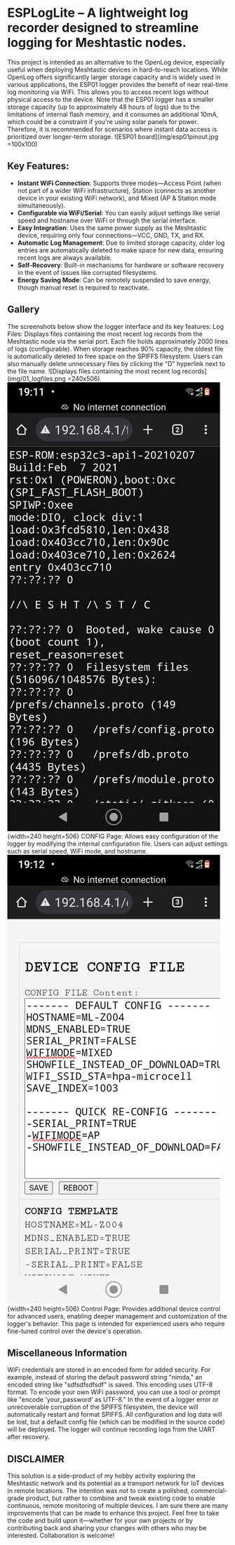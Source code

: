 # ESPLogLite – A lightweight log recorder designed to streamline logging for Meshtastic nodes.
This project is intended as an alternative to the OpenLog device, especially useful when deploying Meshtastic devices in hard-to-reach locations. While OpenLog offers significantly larger storage capacity and is widely used in various applications, the ESP01 logger provides the benefit of near real-time log monitoring via WiFi. This allows you to access recent logs without physical access to the device. Note that the ESP01 logger has a smaller storage capacity (up to approximately 48 hours of logs) due to the limitations of internal flash memory, and it consumes an additional 10mA, which could be a constraint if you're using solar panels for power. Therefore, it is recommended for scenarios where instant data access is prioritized over longer-term storage.
![ESP01 board](img/esp01pinout.jpg =100x100)

## Key Features:
 - **Instant WiFi Connection**: Supports three modes—Access Point (when not
part of a wider WiFi infrastructure), Station (connects as another device in your existing WiFi network), and Mixed (AP & Station mode simultaneously).  
 - **Configurable via WiFi/Serial**: You can easily adjust settings like serial speed and hostname over WiFi or through the serial interface.
 - **Easy Integration**: Uses the same power supply as the Meshtastic device, requiring only four connections—VCC, GND, TX, and RX.
 - **Automatic Log Management**: Due to limited storage capacity, older log entries are automatically deleted to make space for new data, ensuring recent logs are always available.
 - **Self-Recovery**: Built-in mechanisms for hardware or software recovery in the event of issues like corrupted filesystems.
 - **Energy Saving Mode**: Can be remotely suspended to save energy, though manual reset is required to reactivate.

## Gallery
The screenshots below show the logger interface and its key features:
Log Files: Displays files containing the most recent log records from the Meshtastic node via the serial port. Each file holds approximately 2000 lines of logs (configurable). When storage reaches 90% capacity, the oldest file is automatically deleted to free space on the SPIFFS filesystem. Users can also manually delete unnecessary files by clicking the "D" hyperlink next to the file name.
![Displays files containing the most recent log records](img/01_logfiles.png =240x506)
![Displays file log records](img/02_logfile.png){width=240 height=506}
CONFIG Page: Allows easy configuration of the logger by modifying the internal configuration file. Users can adjust settings such as serial speed, WiFi mode, and hostname.
![Displays device config](img/04_device_config.png){width=240 height=506}
Control Page: Provides additional device control for advanced users, enabling deeper management and customization of the logger's behavior. This page is intended for experienced users who require fine-tuned control over the device's operation.

## Miscellaneous Information
WiFi credentials are stored in an encoded form for added security. For example, instead of storing the default password string "nimda," an encoded string like "sdfsdfsdfsdf" is saved. This encoding uses UTF-8 format. To encode your own WiFi password, you can use a tool or prompt like "encode 'your_password' as UTF-8."
In the event of a logger error or unrecoverable corruption of the SPIFFS filesystem, the device will automatically restart and format SPIFFS. All configuration and log data will be lost, but a default config file (which can be modified in the source code) will be deployed. The logger will continue recording logs from the UART after recovery.

## DISCLAIMER
This solution is a side-product of my hobby activity exploring the Meshtastic network and its potential as a transport network for IoT devices in remote locations. The intention was not to create a polished, commercial-grade product, but rather to combine and tweak existing code to enable continuous, remote monitoring of multiple devices. I am sure there are many improvements that can be made to enhance this project. Feel free to take the code and build upon it—whether for your own projects or by contributing back and sharing your changes with others who may be interested. Collaboration is welcome!
